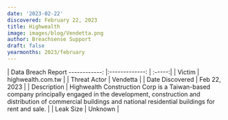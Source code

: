```yaml
---
date: '2023-02-22'
discovered: February 22, 2023
title: Highwealth
image: images/blog/Vendetta.png
author: Breachsense Support
draft: false
yearmonths: 2023/february
---
```



| Data Breach Report
------------:     |:-------------:    | :-----:|
| Victim      | highwealth.com.tw      | 
| Threat Actor      | Vendetta      | 
| Date Discovered      | Feb 22, 2023      | 
| Description      | Highwealth Construction Corp is a Taiwan-based company principally engaged in the development, construction and distribution of commercial buildings and national residential buildings for rent and sale.      | 
| Leak Size      | Unknown      | 

